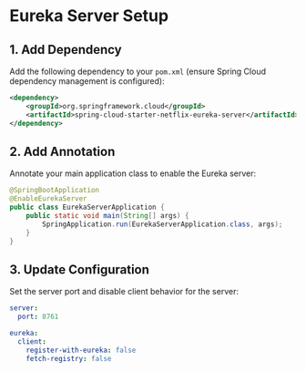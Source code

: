 # Eureka Server Setup

## 1. Add Dependency
Add the following dependency to your `pom.xml` (ensure Spring Cloud dependency management is configured):
```xml
<dependency>
    <groupId>org.springframework.cloud</groupId>
    <artifactId>spring-cloud-starter-netflix-eureka-server</artifactId>
</dependency>
```

## 2. Add Annotation
Annotate your main application class to enable the Eureka server:
```java
@SpringBootApplication
@EnableEurekaServer
public class EurekaServerApplication {
    public static void main(String[] args) {
        SpringApplication.run(EurekaServerApplication.class, args);
    }
}
```

## 3. Update Configuration
Set the server port and disable client behavior for the server:
```yaml
server:
  port: 8761

eureka:
  client:
    register-with-eureka: false
    fetch-registry: false
```